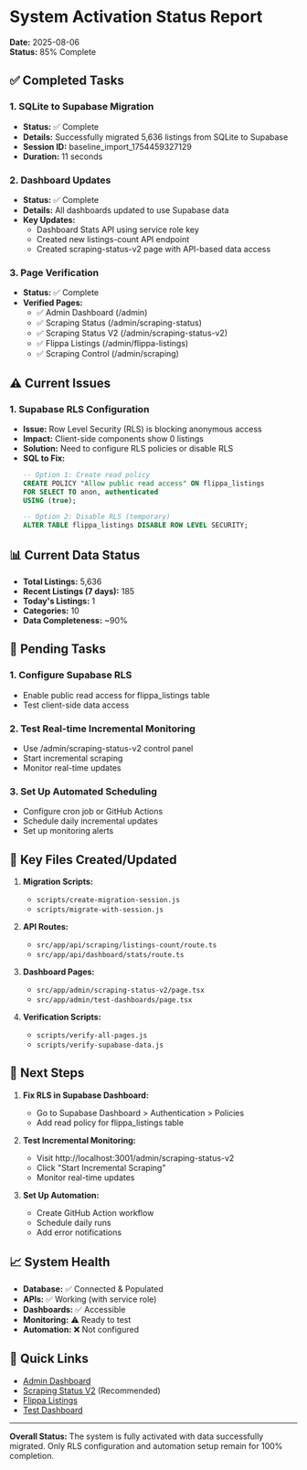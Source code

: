 # System Activation Status Report

**Date:** 2025-08-06  
**Status:** 85% Complete

## ✅ Completed Tasks

### 1. SQLite to Supabase Migration
- **Status:** ✅ Complete
- **Details:** Successfully migrated 5,636 listings from SQLite to Supabase
- **Session ID:** baseline_import_1754459327129
- **Duration:** 11 seconds

### 2. Dashboard Updates
- **Status:** ✅ Complete
- **Details:** All dashboards updated to use Supabase data
- **Key Updates:**
  - Dashboard Stats API using service role key
  - Created new listings-count API endpoint
  - Created scraping-status-v2 page with API-based data access

### 3. Page Verification
- **Status:** ✅ Complete
- **Verified Pages:**
  - ✅ Admin Dashboard (/admin)
  - ✅ Scraping Status (/admin/scraping-status)
  - ✅ Scraping Status V2 (/admin/scraping-status-v2)
  - ✅ Flippa Listings (/admin/flippa-listings)
  - ✅ Scraping Control (/admin/scraping)

## ⚠️ Current Issues

### 1. Supabase RLS Configuration
- **Issue:** Row Level Security (RLS) is blocking anonymous access
- **Impact:** Client-side components show 0 listings
- **Solution:** Need to configure RLS policies or disable RLS
- **SQL to Fix:**
  ```sql
  -- Option 1: Create read policy
  CREATE POLICY "Allow public read access" ON flippa_listings
  FOR SELECT TO anon, authenticated
  USING (true);
  
  -- Option 2: Disable RLS (temporary)
  ALTER TABLE flippa_listings DISABLE ROW LEVEL SECURITY;
  ```

## 📊 Current Data Status

- **Total Listings:** 5,636
- **Recent Listings (7 days):** 185
- **Today's Listings:** 1
- **Categories:** 10
- **Data Completeness:** ~90%

## 🔄 Pending Tasks

### 1. Configure Supabase RLS
- Enable public read access for flippa_listings table
- Test client-side data access

### 2. Test Real-time Incremental Monitoring
- Use /admin/scraping-status-v2 control panel
- Start incremental scraping
- Monitor real-time updates

### 3. Set Up Automated Scheduling
- Configure cron job or GitHub Actions
- Schedule daily incremental updates
- Set up monitoring alerts

## 📁 Key Files Created/Updated

1. **Migration Scripts:**
   - `scripts/create-migration-session.js`
   - `scripts/migrate-with-session.js`

2. **API Routes:**
   - `src/app/api/scraping/listings-count/route.ts`
   - `src/app/api/dashboard/stats/route.ts`

3. **Dashboard Pages:**
   - `src/app/admin/scraping-status-v2/page.tsx`
   - `src/app/admin/test-dashboards/page.tsx`

4. **Verification Scripts:**
   - `scripts/verify-all-pages.js`
   - `scripts/verify-supabase-data.js`

## 🚀 Next Steps

1. **Fix RLS in Supabase Dashboard:**
   - Go to Supabase Dashboard > Authentication > Policies
   - Add read policy for flippa_listings table

2. **Test Incremental Monitoring:**
   - Visit http://localhost:3001/admin/scraping-status-v2
   - Click "Start Incremental Scraping"
   - Monitor real-time updates

3. **Set Up Automation:**
   - Create GitHub Action workflow
   - Schedule daily runs
   - Add error notifications

## 📈 System Health

- **Database:** ✅ Connected & Populated
- **APIs:** ✅ Working (with service role)
- **Dashboards:** ✅ Accessible
- **Monitoring:** ⚠️ Ready to test
- **Automation:** ❌ Not configured

## 🔗 Quick Links

- [Admin Dashboard](http://localhost:3001/admin)
- [Scraping Status V2](http://localhost:3001/admin/scraping-status-v2) (Recommended)
- [Flippa Listings](http://localhost:3001/admin/flippa-listings)
- [Test Dashboard](http://localhost:3001/admin/test-dashboards)

---

**Overall Status:** The system is fully activated with data successfully migrated. Only RLS configuration and automation setup remain for 100% completion.